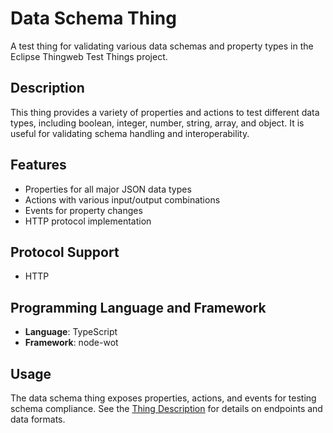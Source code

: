 # Data Schema Thing

A test thing for validating various data schemas and property types in the Eclipse Thingweb Test Things project.

## Description

This thing provides a variety of properties and actions to test different data types, including boolean, integer, number, string, array, and object. It is useful for validating schema handling and interoperability.

## Features

-   Properties for all major JSON data types
-   Actions with various input/output combinations
-   Events for property changes
-   HTTP protocol implementation

## Protocol Support

-   HTTP

## Programming Language and Framework

-   **Language**: TypeScript
-   **Framework**: node-wot

## Usage

The data schema thing exposes properties, actions, and events for testing schema compliance. See the [Thing Description](https://github.com/eclipse-thingweb/test-things/blob/main/things/data-schema-thing/http/ts/http-data-schema-thing.td.json) for details on endpoints and data formats. 